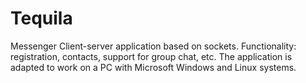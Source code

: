 # Tequila
Messenger
Client-server application based on sockets.
Functionality: registration, contacts, support for group chat, etc.
The application is adapted to work on a PC with Microsoft Windows and Linux systems.

